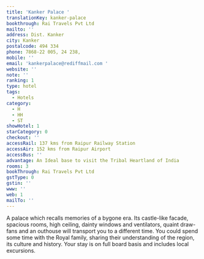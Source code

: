 ```yaml
---
title: 'Kanker Palace '
translationKey: kanker-palace
bookthrough: Rai Travels Pvt Ltd
mailto: ''
address: Dist. Kanker
city: Kanker
postalcode: 494 334
phone: 7868-22 005, 24 238,
mobile: ''
email: 'kankerpalace@rediffmail.com '
website: ''
note: ''
ranking: 1
type: hotel
tags:
  - Hotels
category:
  - H
  - HH
  - ST
showHotel: 1
starCategory: 0
checkout: ''
accessRail: 137 kms from Raipur Railway Station
accessAir: 152 kms from Raipur Airport
accessBus: ''
advantage: An Ideal base to visit the Tribal Heartland of India
rooms: 3
bookThrough: Rai Travels Pvt Ltd
gstType: 0
gstin: ''
www: ''
web: 1
mailTo: ''
---
```



















A palace which recalls memories of a bygone era. Its castle-like facade, spacious rooms, high ceiling, dainty windows and ventilators, quaint draw-fans and an outhouse will transport you to a different time. You could spend some time with the Royal family, sharing their understanding of the region, its culture and history. Your stay is on full board basis and includes local excursions.